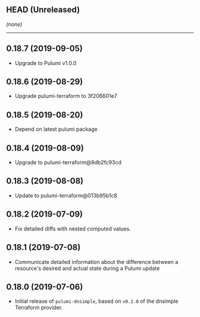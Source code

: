 ## HEAD (Unreleased)
_(none)_

---

## 0.18.7 (2019-09-05)
* Upgrade to Pulumi v1.0.0

## 0.18.6 (2019-08-29)
* Upgrade pulumi-terraform to 3f206601e7

## 0.18.5 (2019-08-20)
* Depend on latest pulumi package

## 0.18.4 (2019-08-09)
* Upgrade to pulumi-terraform@9db2fc93cd

## 0.18.3 (2019-08-08)
* Update to pulumi-terraform@013b95b1c8

## 0.18.2 (2019-07-09)
* Fix detailed diffs with nested computed values.

## 0.18.1 (2019-07-08)
* Communicate detailed information about the difference between a resource's desired and actual state during a Pulumi update

## 0.18.0 (2019-07-06)
* Initial release of `pulumi-dnsimple`, based on `v0.2.0` of the dnsimple Terraform provider.
